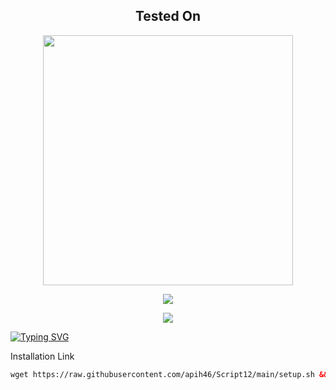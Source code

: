 <!DOCTYPE html>
<h2 align="center">
  
<h2 align="center"> Tested On </h2>
<p align="center"><img src="https://img.shields.io/badge/Debian-A81D33?style=flat&logo=debian&logoColor=white)"width="400"></p>
<p align="center"><img src="https://img.shields.io/static/v1?style=for-the-badge&logo=debian&label=Debian%2012 &message=Bookworm&color=red"></p>
  
<p align="center"><img src="https://img.shields.io/badge/Multiport XRAY & SSH-green"></p>

<a href="https://git.io/typing-svg"><img src="https://readme-typing-svg.herokuapp.com?font=New+Amsterdam&size=100&letterSpacing=10px&pause=1000&color=F70101&background=FFFFFF00&center=true&width=435&height=150&lines=LUKAVPN" alt="Typing SVG" /></a>


Installation Link<br>
 
  ```html
wget https://raw.githubusercontent.com/apih46/Script12/main/setup.sh && chmod +x setup.sh && ./setup.sh
  ```
<b>
